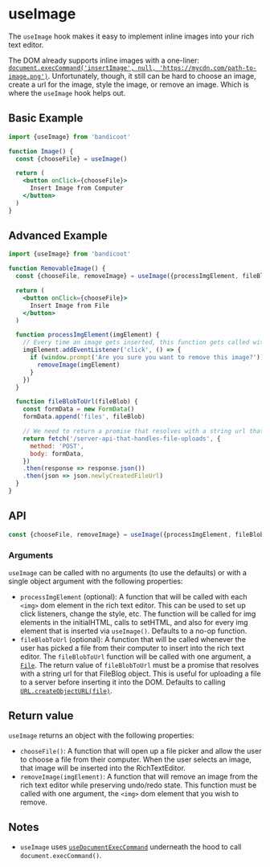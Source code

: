 # useImage

The `useImage` hook makes it easy to implement inline images into your rich text editor.

The DOM already supports inline images with a one-liner:
[`document.execCommand('insertImage', null, 'https://mycdn.com/path-to-image.png')`](https://developer.mozilla.org/en-US/docs/Web/API/Document/execCommand#Commands).
Unfortunately, though, it still can be hard to choose an image, create a url for the image, style the image, or remove an image.
Which is where the `useImage` hook helps out.

## Basic Example
```jsx
import {useImage} from 'bandicoot'

function Image() {
  const {chooseFile} = useImage()

  return (
    <button onClick={chooseFile}>
      Insert Image from Computer
    </button>
  )
}
```

## Advanced Example
```jsx
import {useImage} from 'bandicoot'

function RemovableImage() {
  const {chooseFile, removeImage} = useImage({processImgElement, fileBlobToUrl})

  return (
    <button onClick={chooseFile}>
      Insert Image from File
    </button>
  )

  function processImgElement(imgElement) {
    // Every time an image gets inserted, this function gets called with the DOM img element
    imgElement.addEventListener('click', () => {
      if (window.prompt('Are you sure you want to remove this image?')) {
        removeImage(imgElement)
      }
    })
  }

  function fileBlobToUrl(fileBlob) {
    const formData = new FormData()
    formData.append('files', fileBlob)

    // We need to return a promise that resolves with a string url that the <img> element can use.
    return fetch('/server-api-that-handles-file-uploads', {
      method: 'POST',
      body: formData,
    })
    .then(response => response.json())
    .then(json => json.newlyCreatedFileUrl)
  }
}
```

## API
```js
const {chooseFile, removeImage} = useImage({processImgElement, fileBlobToUrl})
```

### Arguments
`useImage` can be called with no arguments (to use the defaults) or with a single object argument with the following properties:

- `processImgElement` (optional): A function that will be called with each `<img>` dom element in the rich text editor. This can be used
  to set up click listeners, change the style, etc. The function will be called for img elements in the initialHTML, calls to setHTML, and also for
  every img element that is inserted via `useImage()`. Defaults to a no-op function.
- `fileBlobToUrl` (optional): A function that will be called whenever the user has picked a file from their computer to insert into the rich text
  editor. The `fileBlobToUrl` function will be called with one argument, a [`File`](https://developer.mozilla.org/en-US/docs/Web/API/File).
  The return value of `fileBlobToUrl` must be a promise that resolves with a string url for that FileBlog object. This is useful for uploading a
  file to a server before inserting it into the DOM. Defaults to calling [`URL.createObjectURL(file)`](https://developer.mozilla.org/en-US/docs/Web/API/URL/createObjectURL).

## Return value
`useImage` returns an object with the following properties:
- `chooseFile()`: A function that will open up a file picker and allow the user to choose a file from their computer. When the user selects an image,
  that image will be inserted into the RichTextEditor.
- `removeImage(imgElement)`: A function that will remove an image from the rich text editor while preserving undo/redo state. This function must be called with
  one argument, the `<img>` dom element that you wish to remove.

## Notes
- `useImage` uses [`useDocumentExecCommand`](/hooks/use-document-exec-command.md) underneath the hood to call `document.execCommand()`.
